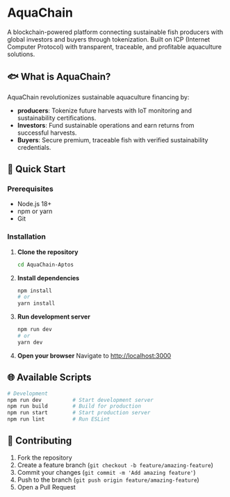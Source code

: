 # AquaChain

A blockchain-powered platform connecting sustainable fish producers with global investors and buyers through tokenization. Built on ICP (Internet Computer Protocol) with transparent, traceable, and profitable aquaculture solutions.


## 🐟 What is AquaChain?

AquaChain revolutionizes sustainable aquaculture financing by:
- **producers**: Tokenize future harvests with IoT monitoring and sustainability certifications.
- **Investors**: Fund sustainable operations and earn returns from successful harvests.
- **Buyers**: Secure premium, traceable fish with verified sustainability credentials.


## 🚀 Quick Start

### Prerequisites

- Node.js 18+ 
- npm or yarn
- Git

### Installation

1. **Clone the repository**
   ```bash   git clone https://github.com/your-username/AquaChain-Aptos.git
   cd AquaChain-Aptos
   ```

2. **Install dependencies**
   ```bash
   npm install
   # or
   yarn install
   ```

3. **Run development server**
   ```bash
   npm run dev
   # or
   yarn dev
   ```

4. **Open your browser**
   Navigate to [http://localhost:3000](http://localhost:3000)


## 🌐 Available Scripts

```bash
# Development
npm run dev          # Start development server
npm run build        # Build for production
npm run start        # Start production server
npm run lint         # Run ESLint
```

## 🤝 Contributing

1. Fork the repository
2. Create a feature branch (`git checkout -b feature/amazing-feature`)
3. Commit your changes (`git commit -m 'Add amazing feature'`)
4. Push to the branch (`git push origin feature/amazing-feature`)
5. Open a Pull Request
